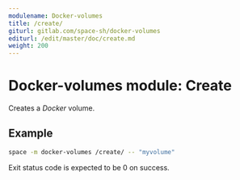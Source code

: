 ```yaml
---
modulename: Docker-volumes
title: /create/
giturl: gitlab.com/space-sh/docker-volumes
editurl: /edit/master/doc/create.md
weight: 200
---
```

# Docker-volumes module: Create

Creates a _Docker_ volume.

## Example

```sh
space -m docker-volumes /create/ -- "myvolume"
```

Exit status code is expected to be 0 on success.
